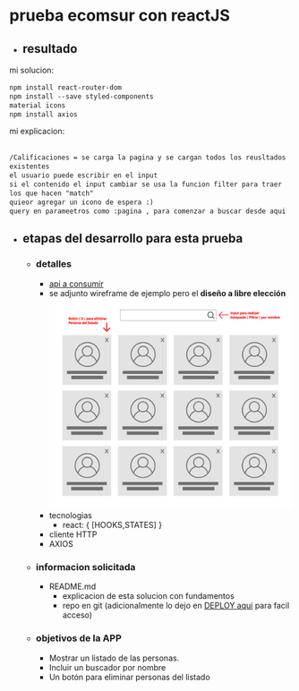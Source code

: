 # prueba ecomsur con reactJS
- ## resultado



mi solucion:
```
npm install react-router-dom
npm install --save styled-components
material icons
npm install axios

```

mi explicacion:
```

/Calificaciones = se carga la pagina y se cargan todos los reusltados existentes
el usuario puede escribir en el input 
si el contenido el input cambiar se usa la funcion filter para traer los que hacen "match" 
quieor agregar un icono de espera :)
query en parameetros como :pagina , para comenzar a buscar desde aqui
```



- ## etapas del desarrollo para esta prueba
    - ### detalles
        - [api a consumir](https://randomuser.me/api/?results=15)  
        - se adjunto wireframe de ejemplo pero el **diseño a libre elección**
          ![wireframe](wireframe-test-imp.png)
        -  tecnologias 
            - react: { [HOOKS,STATES] }
        - cliente HTTP
        - AXIOS
    - ### informacion solicitada
        - README.md
            - explicacion de esta solucion con fundamentos
            - repo en git (adicionalmente lo dejo en [DEPLOY aqui](www.google.com) para facil acceso) 
    - ### objetivos de la APP
        - Mostrar un listado de las personas. 
        - Incluir un buscador por nombre
        - Un botón para eliminar personas del listado 


